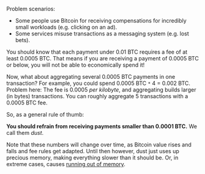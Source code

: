 Problem scenarios:
  * Some people use Bitcoin for receiving compensations for incredibly small workloads (e.g. clicking on an ad).
  * Some services misuse transactions as a messaging system (e.g. lost bets).

You should know that each payment under 0.01 BTC requires a fee of at least 0.0005 BTC. That means if you are receiving a payment of 0.0005 BTC or below, you will not be able to economically spend it!

Now, what about aggregating several 0.0005 BTC payments in one transaction? For example, you could spend 0.0005 BTC `*` 4 = 0.002 BTC. Problem here: The fee is 0.0005 _per kilobyte_, and aggregating builds larger (in bytes) transactions. You can roughly aggregate 5 transactions with a 0.0005 BTC fee.

So, as a general rule of thumb:

**You should refrain from receiving payments smaller than 0.0001 BTC.** We call them _dust_.

Note that these numbers will change over time, as Bitcoin value rises and falls and fee rules get adapted. Until then however, dust just uses up precious memory, making everything slower than it should be. Or, in extreme cases, causes [running out of memory](OutOfMemory.md).